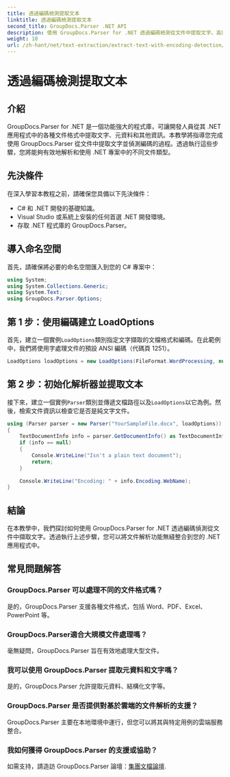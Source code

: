 ```yaml
---
title: 透過編碼檢測提取文本
linktitle: 透過編碼檢測提取文本
second_title: GroupDocs.Parser .NET API
description: 使用 GroupDocs.Parser for .NET 透過編碼檢測從文件中提取文字。高效解析 .NET 應用程式中的各種格式。
weight: 10
url: /zh-hant/net/text-extraction/extract-text-with-encoding-detection/
---
```


# 透過編碼檢測提取文本

## 介紹
GroupDocs.Parser for .NET 是一個功能強大的程式庫，可讓開發人員從其 .NET 應用程式中的各種文件格式中提取文字、元資料和其他資訊。本教學將指導您完成使用 GroupDocs.Parser 從文件中提取文字並偵測編碼的過程。透過執行這些步驟，您將能夠有效地解析和使用 .NET 專案中的不同文件類型。
## 先決條件
在深入學習本教程之前，請確保您具備以下先決條件：
- C# 和 .NET 開發的基礎知識。
- Visual Studio 或系統上安裝的任何首選 .NET 開發環境。
- 存取 .NET 程式庫的 GroupDocs.Parser。

## 導入命名空間
首先，請確保將必要的命名空間匯入到您的 C# 專案中：
```csharp
using System;
using System.Collections.Generic;
using System.Text;
using GroupDocs.Parser.Options;
```
## 第 1 步：使用編碼建立 LoadOptions
首先，建立一個實例`LoadOptions`類別指定文字擷取的文檔格式和編碼。在此範例中，我們將使用字處理文件的預設 ANSI 編碼（代碼頁 1251）。
```csharp
LoadOptions loadOptions = new LoadOptions(FileFormat.WordProcessing, null, null, Encoding.GetEncoding(1251));
```
## 第 2 步：初始化解析器並提取文本
接下來，建立一個實例`Parser`類別並傳遞文檔路徑以及`LoadOptions`以它為例。然後，檢索文件資訊以檢查它是否是純文字文件。
```csharp
using (Parser parser = new Parser("YourSampleFile.docx", loadOptions))
{
    TextDocumentInfo info = parser.GetDocumentInfo() as TextDocumentInfo;
    if (info == null)
    {
        Console.WriteLine("Isn't a plain text document");
        return;
    }
    
    Console.WriteLine("Encoding: " + info.Encoding.WebName);
}
```

## 結論
在本教學中，我們探討如何使用 GroupDocs.Parser for .NET 透過編碼偵測從文件中擷取文字。透過執行上述步驟，您可以將文件解析功能無縫整合到您的 .NET 應用程式中。

## 常見問題解答
### GroupDocs.Parser 可以處理不同的文件格式嗎？
是的，GroupDocs.Parser 支援各種文件格式，包括 Word、PDF、Excel、PowerPoint 等。
### GroupDocs.Parser適合大規模文件處理嗎？
毫無疑問，GroupDocs.Parser 旨在有效地處理大型文件。
### 我可以使用 GroupDocs.Parser 提取元資料和文字嗎？
是的，GroupDocs.Parser 允許提取元資料、結構化文字等。
### GroupDocs.Parser 是否提供對基於雲端的文件解析的支援？
GroupDocs.Parser 主要在本地環境中運行，但您可以將其與特定用例的雲端服務整合。
### 我如何獲得 GroupDocs.Parser 的支援或協助？
如需支持，請造訪 GroupDocs.Parser 論壇：[集團文檔論壇](https://forum.groupdocs.com/c/parser/17).